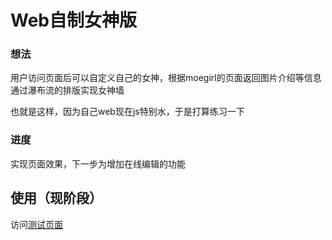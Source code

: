 # Web自制女神版

### 想法
用户访问页面后可以自定义自己的女神，根据moegirl的页面返回图片介绍等信息  
通过瀑布流的排版实现女神墙

也就是这样，因为自己web现在js特别水，于是打算练习一下

### 进度
实现页面效果，下一步为增加在线编辑的功能   

## 使用（现阶段）
访问<a href="http://disoul.me:9000">测试页面</a>
